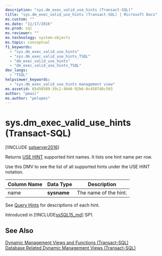 ```yaml
---
description: "sys.dm_exec_valid_use_hints (Transact-SQL)"
title: "sys.dm_exec_valid_use_hints (Transact-SQL) | Microsoft Docs"
ms.custom: ""
ms.date: "11/17/2016"
ms.prod: sql
ms.reviewer: ""
ms.technology: system-objects
ms.topic: conceptual
f1_keywords: 
  - "sys.dm_exec_valid_use_hints"
  - "sys.dm_exec_valid_use_hints_TSQL"
  - "dm_exec_valid_use_hints"
  - "dm_exec_valid_use_hints_TSQL"
dev_langs: 
  - "TSQL"
helpviewer_keywords: 
  - "sys.dm_exec_valid_use_hints management view"
ms.assetid: 65d50589-39c2-4046-92b6-0c4587d8c593
author: "pmasl"
ms.author: "pelopes"
---
```

# sys.dm_exec_valid_use_hints (Transact-SQL)
[!INCLUDE [sqlserver2016](../../includes/applies-to-version/sqlserver2016.md)]

Returns [USE HINT](../../t-sql/queries/hints-transact-sql-query.md#use_hint) supported hint names. It lists one hint name per row.  
  
Use this DMV to see the list of all supported hints under the USE HINT notation.  
  
|Column Name|Data Type|Description|  
|-----------------|---------------|-----------------|  
|name|**sysname**|The name of the hint.|

See [Query Hints](../../t-sql/queries/hints-transact-sql-query.md#use_hint) for descriptions of each hint.

Introduced in [!INCLUDE[ssSQL15_md](../../includes/sssql16-md.md)] SP1.
  
## See Also  
    
 [Dynamic Management Views and Functions &#40;Transact-SQL&#41;](~/relational-databases/system-dynamic-management-views/system-dynamic-management-views.md)   
 [Database Related Dynamic Management Views &#40;Transact-SQL&#41;](../../relational-databases/system-dynamic-management-views/database-related-dynamic-management-views-transact-sql.md)  

